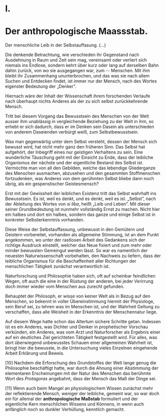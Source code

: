 # I.

# Der anthropologische Maassstab.

Der menschliche Leib in der Selbstauffasung. (...)

Die denkende Betrachtung, wie verschieden ihr Gegenstand
nach Ausdehnung in Raum und Zeit sein mag,
vereinsamt oder verliert sich niemals ins Endlose, sondern
kehrt über kurz oder lang auf derselben Bahn dahin
zurück, von wo sie ausgegangen war, zum -- Menschen.
Mit ihm bleibt ihr Zusammenhang ununterbrochen, und
das was sie nach allem Suchen und Entdecken findet, ist
immer nur der Mensch, nach des Wortes eigenster Bedeutung
der „Denker”.

Hiernach wäre der Inhalt der Wissenschaft ihrem
forschenden Verlaufe nach überhaupt nichts Anderes als
der zu sich selbst zurückkehrende Mensch.

Tritt bei diesem Vorgang das Bewusstsein des Menschen
von der Welt ausser ihm unablässig in vergleichende
Beziehung zu der Welt in ihm, so erhebt er sich dadurch,
dass er im Denken sein Dasein als unterschieden von anderem
Daseienden verbürgt weiß, zum Selbstbewusstsein.

Was man gegenwärtig unter dem Selbst versteht,
dessen der Mensch sich bewusst wird, hat nicht mehr
ganz den früheren Sinn. Das Selbst hat aufgehört, der
Inbegriff eines nur geistigen Verhaltens zu sein. Eine
wunderliche Täuschung geht mit der Einsicht zu Ende,
dass der leibliche Organismus der nächste und der eigentliche
Bestand des Selbst ist. Vermöchte man von all den
Gebilden, welche das lebendige Gliederganze des Menschen
ausmachen, abzusehen und den gesammten Stoffmenschen
fortzudenken, was Anderes von dem gerühmten Selbst bliebe
dann noch übrig, als ein gespenstischer Geistesmensch?

Erst mit der Gewissheit der leiblichen Existenz tritt
das Selbst wahrhaft ins Bewusstsein. Es ist, weil es denkt,
und es denkt, weil es ist. „Selbst”, nach der Ableitung
des Wortes von *si liba*, heißt „Leib und Leben”. Mit
dieser seiner Grundbedeutung ist nunmehr vollständig Ernst
zu machen. Nicht hier ein halbes und dort ein halbes,
sondern das ganze und einige Selbst ist in konkreter Selbsterkenntnis
vorhanden.

Diese Weise der Selbstauffassung, unbewusst in den
Gemütern und Geistern vorbereitet, vorhanden als allgemeine
Stimmung, ist an dem Punkt angekommen, wo unter
der rastlosen Arbeit des Gedankens sich der richtige
Ausdruck einstellt, welcher das Neue fixiert und zum mehr
oder minder bewussten Gemeingut werden lässt. So war
es namentlich der neuesten Naturwissenschaft vorbehalten,
den Nachweis zu liefern, dass der leibliche Organismus
für die Beschaffenheit aller Richtungen der menschlichen
Tätigkeit zunächst verantwortlich ist.

Naturforschung und Philosophie haben sich, oft auf
scheinbar feindlichen Wegen, oft auch die eine in der
Rüstung der anderen, bei jeder Verirrung doch immer
wieder vom Menschen aus zurecht gefunden.

Behauptet der Philosoph, er wisse von keiner Welt
als in Bezug auf den Menschen, so bekennt in voller
Übereinstimmung hiermit der Physiologe, sein Beruf sei,
zu lehren was im Menschen ist, und der Wahrheit Geltung
zu verschaffen, dass alle Weisheit in der Erkenntnis der
Menschennatur liege.

Auf diesem Wege hatte schon das Altertum sichere
Schritte getan. Indessen ist es ein Anderes, was Dichter
und Denker in prophetischer Vorschau verkünden, ein Anderes,
was vom Arzt und Naturforscher als Ergebnis einer
auf ein deutliches Ziel gerichteten Tätigkeit festgestellt
wird. Für alles, was dort überwiegend unbewusstes Schauen
einer allgemeinen Wahrheit ist, bringt hier die bewusste,
in die Untersuchung vieles Einzelnen eingehende Arbeit
Erklärung und Beweis.

[10] Nachdem die Erforschung des Grundstoffes der Welt
lange genug die Philosophie beschäftigt hatte, war durch
die Ahnung einer Abstimmung der elementaren Erscheinungen
mit der Natur des Menschen das berühmte Wort
des *Protagoras* angebahnt, dass der Mensch das Maß
der Dinge sei.

[11] Wenn auch beim Mangel an physiologischem Wissen zunächst
mehr der reflektierende Mensch, weniger der leibliche,
gemeint war, so war doch ein für allemal der **anthropologische
Maßstab** formuliert und der eigentliche
Kern menschlichen Wissens und Könnens, in wenn auch
anfänglich noch so dunkler Verhüllung, kenntlich gemacht.
